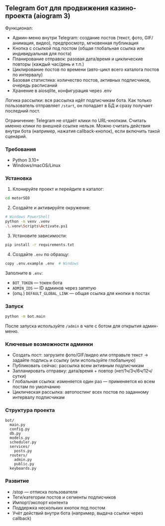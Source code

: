 ## Telegram бот для продвижения казино-проекта (aiogram 3)

Функционал:
- Админ-меню внутри Telegram: создание постов (текст, фото, GIF/анимация, видео), предпросмотр, мгновенная публикация
- Кнопка с ссылкой под постом (общая глобальная ссылка или индивидуальная для поста)
- Планирование отправок: разовая дата/время и циклические повторы (каждый час/день и т.п.)
- Циклирование постов по времени (авто-цикл всего каталога постов по интервалу)
- Базовая статистика: количество постов, активных подписчиков, очередь расписаний
- Хранение в aiosqlite, конфигурация через .env

Логика рассылки: вся рассылка идёт подписчикам бота. Как только пользователь отправляет `/start`, он попадает в БД и сразу получает последний пост.

Ограничение: Telegram не отдаёт клики по URL-кнопкам. Считать именно клики по внешней ссылке нельзя. Можно считать действия внутри бота (например, нажатия callback-кнопок), если включить такой сценарий.

### Требования
- Python 3.10+
- Windows/macOS/Linux

### Установка
1) Клонируйте проект и перейдите в каталог:
```bash
cd motorSEO
```

2) Создайте и активируйте окружение:
```bash
# Windows PowerShell
python -m venv .venv
.\.venv\Scripts\Activate.ps1
```

3) Установите зависимости:
```bash
pip install -r requirements.txt
```

4) Создайте `.env` по образцу:
```bash
copy .env.example .env  # Windows
```
Заполните в `.env`:
- `BOT_TOKEN` — токен бота
- `ADMIN_IDS` — ID админов через запятую
- (опц.) `DEFAULT_GLOBAL_LINK` — общая ссылка для кнопки в постах

### Запуск
```bash
python -m bot.main
```

После запуска используйте `/admin` в чате с ботом для открытия админ-меню.

### Ключевые возможности админки
- Создать пост: загрузите фото/GIF/видео или отправьте текст → задайте подпись и ссылку (или используйте глобальную)
- Публиковать сейчас: рассылка всем активным подписчикам
- Запланировать отправку: дата/время + повтор (нет/1ч/3ч/6ч/12ч/сутки)
- Глобальная ссылка: изменяется один раз — применяется ко всем постам по умолчанию
- Циклическая рассылка: автопостинг всех постов по заданному интервалу подписчикам

### Структура проекта
```
bot/
  main.py
  config.py
  db.py
  models.py
  scheduler.py
  services/
    posts.py
  routers/
    admin.py
    public.py
  keyboards.py
```

### Развитие
- /stop — отписка пользователя
- Теги/категории постов и сегменты подписчиков
- Импорт/экспорт контента
- Поддержка нескольких кнопок под постом
- Учёт действий внутри бота (например, выдача ссылки через callback) 